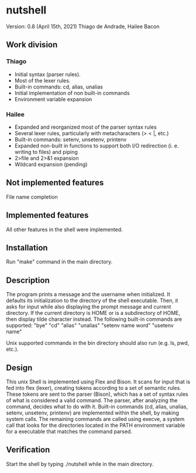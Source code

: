 # nutshell
Version: 0.8 (April 15th, 2021)
Thiago de Andrade, 
Hailee Bacon

## Work division ##
### Thiago ### 
- Initial syntax (parser rules).
- Most of the lexer rules.
- Built-in commands: cd, alias, unalias
- Initial implementation of non built-in commands
- Environment variable expansion

### Hailee ###
- Expanded and reorganized most of the parser syntax rules
- Several lexer rules, particularly with metacharacters (> < |, etc.)
- Built-in commands: setenv, unsetenv, printenv
- Expanded non-built in functions to support both I/O redirection (i. e. writing to files) and piping
-  2>file and 2>&1 expansion
-  Wildcard expansion (pending)

## Not implemented features ##
File name completion

## Implemented features ##
All other features in the shell were implemented.

## Installation ##
Run "make" command in the main directory.

## Description ##
The program prints a message and the username when initialized. It defaults its initialization to the directory of the shell executable. Then, it asks for input while also displaying the prompt message and current directory. 
If the current directory is HOME or is a subdirectory of HOME, then display tilde character instead. 
The following built-in commands are supported:
"bye"
"cd"
"alias"
"unalias"
"setenv name word"
"usetenv name"

Unix supported commands in the bin directory should also run (e.g. ls, pwd, etc.).

## Design ##
This unix Shell is implemented using Flex and Bison. It scans for input that is fed into flex (lexer), creating tokens according to a set of semantic rules. These tokens are sent to the parser (Bison), which has a set of syntax rules of what is considered a valid command.
The parser, after analyzing the command, decides what to do with it. Built-in commands (cd, alias, unalias, setenv, unsetenv, printenv) are implemented within the shell, by making system calls. The remaining commands are called using execve, a system call that looks for the directories located in the PATH environment variable for a executable that matches the command parsed. 

## Verification ##
Start the shell by typing ./nutshell while in the main directory.
